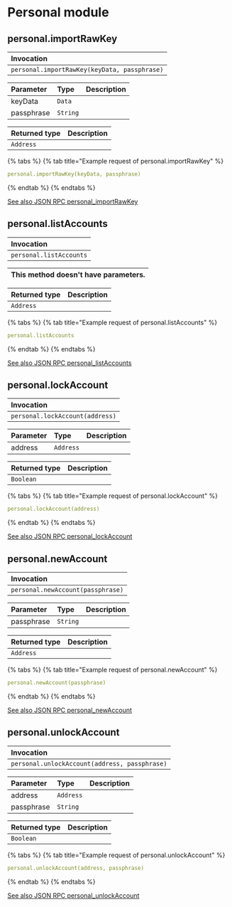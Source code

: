 # Personal module

## personal.importRawKey

| Invocation |
| :--- |
| `personal.importRawKey(keyData, passphrase)` |

| Parameter | Type | Description |
| :--- | :--- | :--- |
| keyData | `Data` |  |
| passphrase | `String` |  |

| Returned type | Description |
| :--- | :--- |
| `Address` |  |

{% tabs %}
{% tab title="Example request of personal.importRawKey" %}
```yaml
personal.importRawKey(keyData, passphrase)
```
{% endtab %}
{% endtabs %}

[See also JSON RPC personal\_importRawKey](https://docs.nethermind.io/nethermind/ethereum-client/json-rpc/personal#personal_importrawkey)

## personal.listAccounts

| Invocation |
| :--- |
| `personal.listAccounts` |

| This method doesn't have parameters. |
| :--- |


| Returned type | Description |
| :--- | :--- |
| `Address` |  |

{% tabs %}
{% tab title="Example request of personal.listAccounts" %}
```yaml
personal.listAccounts
```
{% endtab %}
{% endtabs %}

[See also JSON RPC personal\_listAccounts](https://docs.nethermind.io/nethermind/ethereum-client/json-rpc/personal#personal_listaccounts)

## personal.lockAccount

| Invocation |
| :--- |
| `personal.lockAccount(address)` |

| Parameter | Type | Description |
| :--- | :--- | :--- |
| address | `Address` |  |

| Returned type | Description |
| :--- | :--- |
| `Boolean` |  |

{% tabs %}
{% tab title="Example request of personal.lockAccount" %}
```yaml
personal.lockAccount(address)
```
{% endtab %}
{% endtabs %}

[See also JSON RPC personal\_lockAccount](https://docs.nethermind.io/nethermind/ethereum-client/json-rpc/personal#personal_lockaccount)

## personal.newAccount

| Invocation |
| :--- |
| `personal.newAccount(passphrase)` |

| Parameter | Type | Description |
| :--- | :--- | :--- |
| passphrase | `String` |  |

| Returned type | Description |
| :--- | :--- |
| `Address` |  |

{% tabs %}
{% tab title="Example request of personal.newAccount" %}
```yaml
personal.newAccount(passphrase)
```
{% endtab %}
{% endtabs %}

[See also JSON RPC personal\_newAccount](https://docs.nethermind.io/nethermind/ethereum-client/json-rpc/personal#personal_newaccount)

## personal.unlockAccount

| Invocation |
| :--- |
| `personal.unlockAccount(address, passphrase)` |

| Parameter | Type | Description |
| :--- | :--- | :--- |
| address | `Address` |  |
| passphrase | `String` |  |

| Returned type | Description |
| :--- | :--- |
| `Boolean` |  |

{% tabs %}
{% tab title="Example request of personal.unlockAccount" %}
```yaml
personal.unlockAccount(address, passphrase)
```
{% endtab %}
{% endtabs %}

[See also JSON RPC personal\_unlockAccount](https://docs.nethermind.io/nethermind/ethereum-client/json-rpc/personal#personal_unlockaccount)

